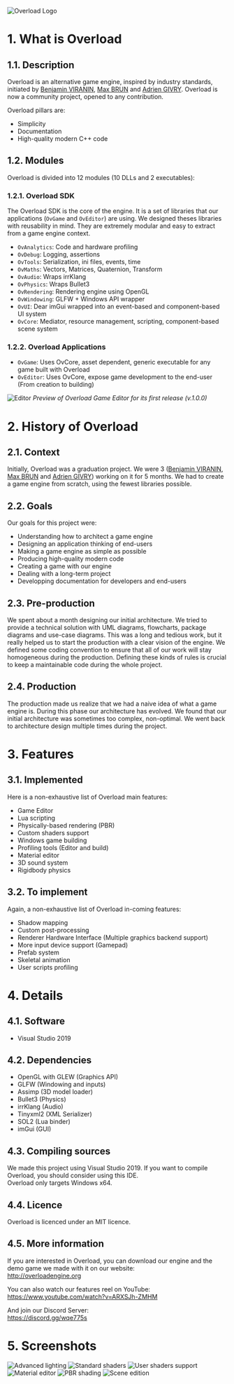 ![Overload Logo](Showcase/logo.png)

# 1. What is Overload
## 1.1. Description
Overload is an alternative game engine, inspired by industry standards, initiated by [Benjamin VIRANIN](https://github.com/BenjaminViranin), [Max BRUN](https://github.com/maxbrundev) and [Adrien GIVRY](https://github.com/adriengivry). Overload is now a community project, opened to any contribution.

Overload pillars are:
- Simplicity
- Documentation
- High-quality modern C++ code

## 1.2. Modules
Overload is divided into 12 modules (10 DLLs and 2 executables):

### 1.2.1. Overload SDK
The Overload SDK is the core of the engine. It is a set of libraries that our applications (`OvGame` and `OvEditor`) are using.
We designed theses libraries with reusability in mind. They are extremely modular and easy to extract from a game engine context.
- `OvAnalytics`: Code and hardware profiling
- `OvDebug`: Logging, assertions
- `OvTools`: Serialization, ini files, events, time
- `OvMaths`: Vectors, Matrices, Quaternion, Transform
- `OvAudio`: Wraps irrKlang
- `OvPhysics`: Wraps Bullet3
- `OvRendering`: Rendering engine using OpenGL
- `OvWindowing`: GLFW + Windows API wrapper
- `OvUI`: Dear imGui wrapped into an event-based and component-based UI system
- `OvCore`: Mediator, resource management, scripting, component-based scene system

### 1.2.2. Overload Applications
- `OvGame`: Uses OvCore, asset dependent, generic executable for any game built with Overload
- `OvEditor`: Uses OvCore, expose game development to the end-user (From creation to building)

![Editor](Showcase/Masthead.jpg)
*Preview of Overload Game Editor for its first release (v.1.0.0)*

# 2. History of Overload
## 2.1. Context
Initially, Overload was a graduation project. We were 3 ([Benjamin VIRANIN](https://github.com/BenjaminViranin), [Max BRUN](https://github.com/maxbrundev) and [Adrien GIVRY](https://github.com/adriengivry)) working on it for 5 months. We had to create a game engine from scratch, using the fewest libraries possible.

## 2.2. Goals
Our goals for this project were:
- Understanding how to architect a game engine
- Designing an application thinking of end-users
- Making a game engine as simple as possible
- Producing high-quality modern code
- Creating a game with our engine
- Dealing with a long-term project
- Developping documentation for developers and end-users

## 2.3. Pre-production
We spent about a month designing our initial architecture. We tried to provide a technical solution with UML diagrams, flowcharts, package diagrams and use-case diagrams. This was a long and tedious work, but it really helped us to start the production with a clear vision of the engine. We defined some coding convention to ensure that all of our work will stay homogeneous during the production. Defining these kinds of rules is crucial to keep a maintainable code during the whole project.

## 2.4. Production
The production made us realize that we had a naive idea of what a game engine is. During this phase our architecture has evolved. We found that our initial architecture was sometimes too complex, non-optimal. We went back to architecture design multiple times during the project.

# 3. Features
## 3.1. Implemented
Here is a non-exhaustive list of Overload main features:
- Game Editor
- Lua scripting
- Physically-based rendering (PBR)
- Custom shaders support
- Windows game building
- Profiling tools (Editor and build)
- Material editor
- 3D sound system
- Rigidbody physics

## 3.2. To implement
Again, a non-exhaustive list of Overload in-coming features:
- Shadow mapping
- Custom post-processing
- Renderer Hardware Interface (Multiple graphics backend support)
- More input device support (Gamepad)
- Prefab system
- Skeletal animation
- User scripts profiling

# 4. Details
## 4.1. Software
- Visual Studio 2019

## 4.2. Dependencies
- OpenGL with GLEW (Graphics API)
- GLFW (Windowing and inputs)
- Assimp (3D model loader)
- Bullet3 (Physics)
- irrKlang (Audio)
- Tinyxml2 (XML Serializer)
- SOL2 (Lua binder)
- imGui (GUI)

## 4.3. Compiling sources
We made this project using Visual Studio 2019. If you want to compile Overload, you should consider using this IDE.<br>
Overload only targets Windows x64.

## 4.4. Licence
Overload is licenced under an MIT licence.

## 4.5. More information
If you are interested in Overload, you can download our engine and the demo game we made with it on our website:<br>
http://overloadengine.org

You can also watch our features reel on YouTube:<br>
https://www.youtube.com/watch?v=ARXSJh-ZMHM

And join our Discord Server:<br>
https://discord.gg/wqe775s<br>

# 5. Screenshots
![Advanced lighting](Showcase/Advanced_Lighting.jpg)
![Standard shaders](Showcase/Standard_Shaders.jpg)
![User shaders support](Showcase/Custom_Shaders.jpg)
![Material editor](Showcase/Material_Editor.jpg)
![PBR shading](Showcase/PBR_Shading.jpg)
![Scene edition](Showcase/Scene_Edition.jpg)
